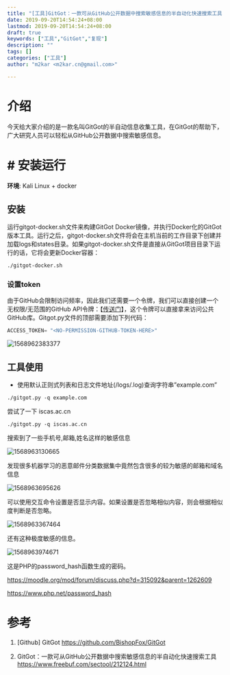 ```yaml
---
title: "[工具]GitGot：一款可从GitHub公开数据中搜索敏感信息的半自动化快速搜索工具"
date: 2019-09-20T14:54:24+08:00
lastmod: 2019-09-20T14:54:24+08:00
draft: true
keywords: ["工具","GitGot","复现"]
description: ""
tags: []
categories: ["工具"]
author: "m2kar <m2kar.cn@gmail.com>"

---
```


# 介绍
今天给大家介绍的是一款名叫GitGot的半自动信息收集工具，在GitGot的帮助下，广大研究人员可以轻松从GitHub公开数据中搜索敏感信息。

# # 安装运行

**环境**: Kali Linux + docker

## 安装

运行gitgot-docker.sh文件来构建GitGot Docker镜像，并执行Docker化的GitGot版本工具。运行之后，gitgot-docker.sh文件将会在主机当前的工作目录下创建并加载logs和states目录。如果gitgot-docker.sh文件是直接从GitGot项目目录下运行的话，它将会更新Docker容器：

```bash
./gitgot-docker.sh
```

### 设置token

由于GitHub会限制访问频率，因此我们还需要一个令牌，我们可以直接创建一个无权限/无范围的GitHub API令牌：【[传送门](https://github.com/settings/tokens)】，这个令牌可以直接拿来访问公共GitHub库。Gitgot.py文件的顶部需要添加下列代码：

```python
ACCESS_TOKEN= "<NO-PERMISSION-GITHUB-TOKEN-HERE>"
```

![1568962383377](1568962383377.png)



## 工具使用



- 使用默认正则式列表和日志文件地址(/logs/<query>.log)查询字符串”example.com”

```
./gitgot.py -q example.com
```



尝试了一下 iscas.ac.cn

```
./gitgot.py -q iscas.ac.cn
```

搜索到了一些手机号,邮箱,姓名这样的敏感信息 

![1568963130665](1568963130665.png)

发现很多机器学习的恶意邮件分类数据集中竟然包含很多的较为敏感的邮箱和域名信息

![1568963695626](1568963695626.png)

可以使用交互命令设置是否显示内容。如果设置是否忽略相似内容，则会根据相似度判断是否忽略。

![1568963367464](1568963367464.png)

还有这种极度敏感的信息。

![1568963974671](1568963974671.png)

这是PHP的password_hash函数生成的密码。

https://moodle.org/mod/forum/discuss.php?d=315092&parent=1262609

https://www.php.net/password_hash

# 参考

1. [Github] GitGot https://github.com/BishopFox/GitGot

2. GitGot：一款可从GitHub公开数据中搜索敏感信息的半自动化快速搜索工具 https://www.freebuf.com/sectool/212124.html



